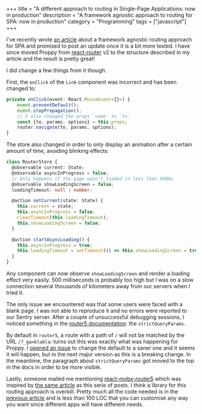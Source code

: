 +++
title = "A different approach to routing in Single-Page Applications: now in production"
description = "A framework agnostic approach to routing for SPA: now in production"
category = "Programming"
tags = ["javascript"]
+++

I've recently wrote [an article](@/blog/2017-05-08_testing-a-different-spa-routing.md) about a
framework agnostic routing approach for SPA and promised to post an update once it is a bit more tested.
I have since moved Proppy from [react-router](https://github.com/ReactTraining/react-router) v2 to
the structure described in my article and the result is pretty great!

I did change a few things from it though.

First, the `onClick` of the `Link` component was incorrect and has been changed to:

```ts
private onClick(event: React.MouseEvent<{}>) {
    event.preventDefault();
    event.stopPropagation();
    // I also changed the props `name` to `to`
    const {to, params, options} = this.props;
    router.navigate(to, params, options);
}
```

The store also changed in order to only display an animation after a certain amount of time, avoiding blinking effects:

```ts
class RouterStore {
  @observable current: State;
  @observable asyncInProgress = false;
  // Only happens if the page wasn't loaded in less than 500ms
  @observable showLoadingScreen = false;
  loadingTimeout: null | number;

  @action setCurrent(state: State) {
    this.current = state;
    this.asyncInProgress = false;
    clearTimeout(this.loadingTimeout);
    this.showLoadingScreen = false;
  }

  @action startAsyncLoading() {
    this.asyncInProgress = true;
    this.loadingTimeout = setTimeout(() => this.showLoadingScreen = true, 500);
  }
}
```

Any component can now observe `showLoadingScreen` and render a loading effect very easily. 500 milliseconds is probably
too high but I was on a slow connection several thousands of kilometers away from our servers when I tried it.

The only issue we encountered was that some users were faced with a blank page. I was not able
to reproduce it and no errors were reported to our Sentry server. After a couple of unsuccessful debugging
sessions, I noticed something in the [router5 documentation](http://router5.github.io/docs/router-options.html):
the `strictQueryParams`.

By default in `router5`, a route with a path of `/` will not be matched by the URL `/?_ga=blabla`:
turns out this was exactly what was happening for Proppy. I
[opened an issue](https://github.com/router5/router5/issues/137) to change the default to a saner one and it seems
it will happen, but in the next major version as this is a breaking change. In the meantime,
the paragraph about `strictQueryParams` got moved to the top in the docs in order to be more visible.

Lastly, someone mailed me mentioning [react-mobx-router5](https://github.com/LeonardoGentile/react-mobx-router5) which
was inspired by [the same article](https://hackernoon.com/how-to-decouple-state-and-ui-a-k-a-you-dont-need-componentwillmount-cc90b787aa37)
as this serie of posts. I think a library for this routing approach is overkill. Pretty much all the code needed is in
the [previous article](@/blog/2017-05-08_testing-a-different-spa-routing.md) and is less than 100 LOC that you can customise
any way you want since different apps will have different needs.

